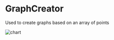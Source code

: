 # GraphCreator
Used to create graphs based on an array of points

![chart](https://user-images.githubusercontent.com/80702802/141818639-77a49304-61a3-4717-9e6d-fb156ece1369.jpg)

